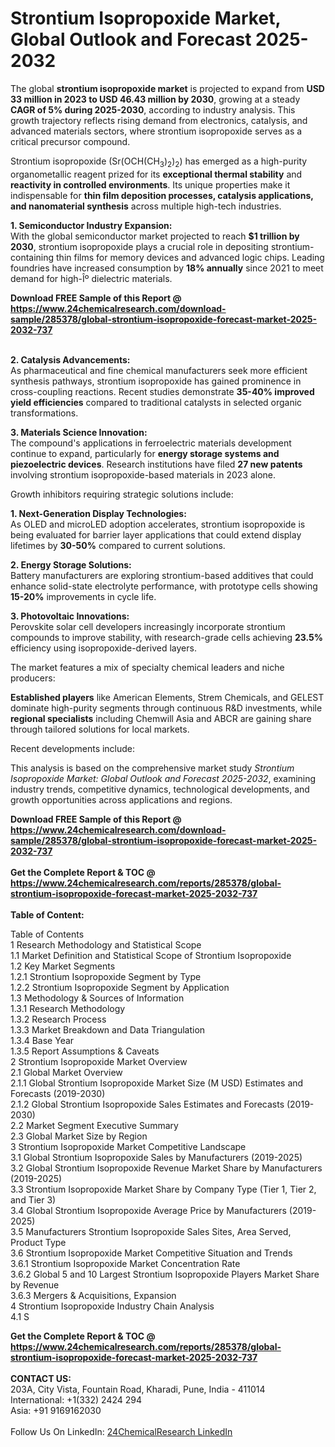 <h1>Strontium Isopropoxide Market, Global Outlook and Forecast 2025-2032</h1><p>The global <strong>strontium isopropoxide market</strong> is projected to expand from <strong>USD 33 million in 2023 to USD 46.43 million by 2030</strong>, growing at a steady <strong>CAGR of 5% during 2025-2030</strong>, according to industry analysis. This growth trajectory reflects rising demand from electronics, catalysis, and advanced materials sectors, where strontium isopropoxide serves as a critical precursor compound.</p><p>Strontium isopropoxide (Sr(OCH(CH<sub>3</sub>)<sub>2</sub>)<sub>2</sub>) has emerged as a high-purity organometallic reagent prized for its <strong>exceptional thermal stability</strong> and <strong>reactivity in controlled environments</strong>. Its unique properties make it indispensable for <strong>thin film deposition processes, catalysis applications, and nanomaterial synthesis</strong> across multiple high-tech industries.</p><p><strong>1. Semiconductor Industry Expansion:</strong><br>
With the global semiconductor market projected to reach <strong>$1 trillion by 2030</strong>, strontium isopropoxide plays a crucial role in depositing strontium-containing thin films for memory devices and advanced logic chips. Leading foundries have increased consumption by <strong>18% annually</strong> since 2021 to meet demand for high-Îº dielectric materials.</p><div><b>Download FREE Sample of this Report @ 
            <a href="https://www.24chemicalresearch.com/download-sample/285378/global-strontium-isopropoxide-forecast-market-2025-2032-737">
            https://www.24chemicalresearch.com/download-sample/285378/global-strontium-isopropoxide-forecast-market-2025-2032-737</a></b></div><br><p><strong>2. Catalysis Advancements:</strong><br>
As pharmaceutical and fine chemical manufacturers seek more efficient synthesis pathways, strontium isopropoxide has gained prominence in cross-coupling reactions. Recent studies demonstrate <strong>35-40% improved yield efficiencies</strong> compared to traditional catalysts in selected organic transformations.</p><p><strong>3. Materials Science Innovation:</strong><br>
The compound's applications in ferroelectric materials development continue to expand, particularly for <strong>energy storage systems and piezoelectric devices</strong>. Research institutions have filed <strong>27 new patents</strong> involving strontium isopropoxide-based materials in 2023 alone.</p><p>Growth inhibitors requiring strategic solutions include:</p><p><strong>1. Next-Generation Display Technologies:</strong><br>
As OLED and microLED adoption accelerates, strontium isopropoxide is being evaluated for barrier layer applications that could extend display lifetimes by <strong>30-50%</strong> compared to current solutions.</p><p><strong>2. Energy Storage Solutions:</strong><br>
Battery manufacturers are exploring strontium-based additives that could enhance solid-state electrolyte performance, with prototype cells showing <strong>15-20%</strong> improvements in cycle life.</p><p><strong>3. Photovoltaic Innovations:</strong><br>
Perovskite solar cell developers increasingly incorporate strontium compounds to improve stability, with research-grade cells achieving <strong>23.5%</strong> efficiency using isopropoxide-derived layers.</p><p>The market features a mix of specialty chemical leaders and niche producers:</p><p><strong>Established players</strong> like American Elements, Strem Chemicals, and GELEST dominate high-purity segments through continuous R&amp;D investments, while <strong>regional specialists</strong> including Chemwill Asia and ABCR are gaining share through tailored solutions for local markets.</p><p>Recent developments include:</p><p>This analysis is based on the comprehensive market study <em>Strontium Isopropoxide Market: Global Outlook and Forecast 2025-2032</em>, examining industry trends, competitive dynamics, technological developments, and growth opportunities across applications and regions.</p><div><b>Download FREE Sample of this Report @ 
            <a href="https://www.24chemicalresearch.com/download-sample/285378/global-strontium-isopropoxide-forecast-market-2025-2032-737">
            https://www.24chemicalresearch.com/download-sample/285378/global-strontium-isopropoxide-forecast-market-2025-2032-737</a></b></div><br><div><b>Get the Complete Report & TOC @ 
            <a href="https://www.24chemicalresearch.com/reports/285378/global-strontium-isopropoxide-forecast-market-2025-2032-737">
            https://www.24chemicalresearch.com/reports/285378/global-strontium-isopropoxide-forecast-market-2025-2032-737</a></b></div><br>
            <b>Table of Content:</b><p>Table of Contents<br />
1 Research Methodology and Statistical Scope<br />
1.1 Market Definition and Statistical Scope of Strontium Isopropoxide<br />
1.2 Key Market Segments<br />
1.2.1 Strontium Isopropoxide Segment by Type<br />
1.2.2 Strontium Isopropoxide Segment by Application<br />
1.3 Methodology & Sources of Information<br />
1.3.1 Research Methodology<br />
1.3.2 Research Process<br />
1.3.3 Market Breakdown and Data Triangulation<br />
1.3.4 Base Year<br />
1.3.5 Report Assumptions & Caveats<br />
2 Strontium Isopropoxide Market Overview<br />
2.1 Global Market Overview<br />
2.1.1 Global Strontium Isopropoxide Market Size (M USD) Estimates and Forecasts (2019-2030)<br />
2.1.2 Global Strontium Isopropoxide Sales Estimates and Forecasts (2019-2030)<br />
2.2 Market Segment Executive Summary<br />
2.3 Global Market Size by Region<br />
3 Strontium Isopropoxide Market Competitive Landscape<br />
3.1 Global Strontium Isopropoxide Sales by Manufacturers (2019-2025)<br />
3.2 Global Strontium Isopropoxide Revenue Market Share by Manufacturers (2019-2025)<br />
3.3 Strontium Isopropoxide Market Share by Company Type (Tier 1, Tier 2, and Tier 3)<br />
3.4 Global Strontium Isopropoxide Average Price by Manufacturers (2019-2025)<br />
3.5 Manufacturers Strontium Isopropoxide Sales Sites, Area Served, Product Type<br />
3.6 Strontium Isopropoxide Market Competitive Situation and Trends<br />
3.6.1 Strontium Isopropoxide Market Concentration Rate<br />
3.6.2 Global 5 and 10 Largest Strontium Isopropoxide Players Market Share by Revenue<br />
3.6.3 Mergers & Acquisitions, Expansion<br />
4 Strontium Isopropoxide Industry Chain Analysis<br />
4.1 S</p><div><b>Get the Complete Report & TOC @ 
            <a href="https://www.24chemicalresearch.com/reports/285378/global-strontium-isopropoxide-forecast-market-2025-2032-737">
            https://www.24chemicalresearch.com/reports/285378/global-strontium-isopropoxide-forecast-market-2025-2032-737</a></b></div><br><b>CONTACT US:</b><br>
            203A, City Vista, Fountain Road, Kharadi, Pune, India - 411014<br>
            International: +1(332) 2424 294<br>
            Asia: +91 9169162030 <br><br>
            Follow Us On LinkedIn: <a href="https://www.linkedin.com/company/24chemicalresearch/">24ChemicalResearch LinkedIn</a>